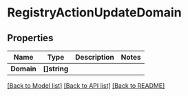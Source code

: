 # RegistryActionUpdateDomain

## Properties

Name | Type | Description | Notes
------------ | ------------- | ------------- | -------------
**Domain** | **[]string** |  | 

[[Back to Model list]](../README.md#documentation-for-models) [[Back to API list]](../README.md#documentation-for-api-endpoints) [[Back to README]](../README.md)



